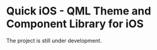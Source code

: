 Quick iOS - QML Theme and Component Library for iOS
===================================================

The project is still under development.

